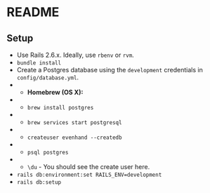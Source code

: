 # README


## Setup
* Use Rails 2.6.x. Ideally, use `rbenv` or `rvm`.
* `bundle install`
* Create a Postgres database using the `development` credentials in `config/database.yml`.
* * **Homebrew (OS X):**
* * `brew install postgres`
* * `brew services start postgresql`
* * `createuser evenhand --createdb`
* * `psql postgres`
* * `\du` - You should see the create user here.
* `rails db:environment:set RAILS_ENV=development`
* `rails db:setup`
